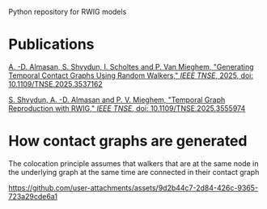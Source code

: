 Python repository for RWIG models 

# Publications 
[A. -D. Almasan, S. Shvydun, I. Scholtes and P. Van Mieghem, "Generating Temporal Contact Graphs Using Random Walkers," *IEEE TNSE*, 2025, doi: 10.1109/TNSE.2025.3537162](https://ieeexplore.ieee.org/document/10858768)

[S. Shvydun, A. -D. Almasan and P. V. Mieghem, "Temporal Graph Reproduction with RWIG,"  *IEEE TNSE*, doi: 10.1109/TNSE.2025.3555974](https://ieeexplore.ieee.org/document/10945668)


# How contact graphs are generated
The colocation principle assumes that walkers that are at the same node in the underlying graph at the same time are connected in their contact graph

https://github.com/user-attachments/assets/9d2b44c7-2d84-426c-9365-723a29cde6a1

